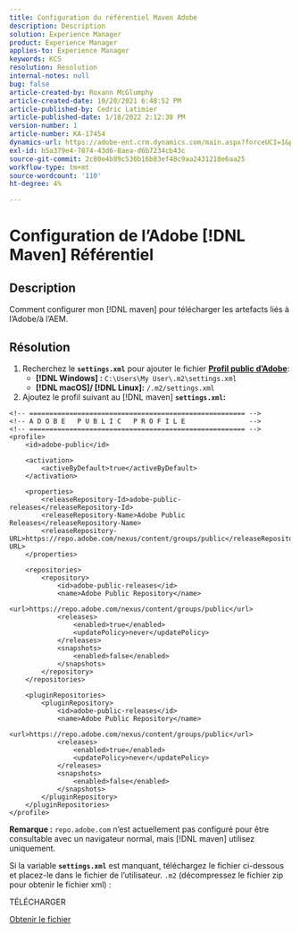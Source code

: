 ```yaml
---
title: Configuration du référentiel Maven Adobe
description: Description
solution: Experience Manager
product: Experience Manager
applies-to: Experience Manager
keywords: KCS
resolution: Resolution
internal-notes: null
bug: false
article-created-by: Roxann McGlumphy
article-created-date: 10/20/2021 6:48:52 PM
article-published-by: Cedric Latimier
article-published-date: 1/18/2022 2:12:30 PM
version-number: 1
article-number: KA-17454
dynamics-url: https://adobe-ent.crm.dynamics.com/main.aspx?forceUCI=1&pagetype=entityrecord&etn=knowledgearticle&id=46958f5c-d631-ec11-b6e5-000d3a5ba97a
exl-id: b5a379e4-7874-43d6-8aea-d6b7234cb43c
source-git-commit: 2c80e4b89c536b16b83ef48c9aa2431218e6aa25
workflow-type: tm+mt
source-wordcount: '110'
ht-degree: 4%

---
```


# Configuration de l’Adobe [!DNL Maven] Référentiel

## Description

Comment configurer mon [!DNL maven] pour télécharger les artefacts liés à l’Adobe/à l’AEM.

## Résolution

1. Recherchez le **`settings.xml`** pour ajouter le fichier **[Profil public d’Adobe](https://repo.adobe.com/)**:
   - **[!DNL Windows] :** `C:\Users\My User\.m2\settings.xml`
   - **[!DNL macOS]/ [!DNL Linux]:** `/.m2/settings.xml`
1. Ajoutez le profil suivant au [!DNL maven] **`settings.xml`:**

```
<!-- ====================================================== -->
<!-- A D O B E   P U B L I C   P R O F I L E                -->
<!-- ====================================================== -->
<profile>
    <id>adobe-public</id>

    <activation>
        <activeByDefault>true</activeByDefault>
    </activation>

    <properties>
        <releaseRepository-Id>adobe-public-releases</releaseRepository-Id>
        <releaseRepository-Name>Adobe Public Releases</releaseRepository-Name>
        <releaseRepository-URL>https://repo.adobe.com/nexus/content/groups/public</releaseRepository-URL>
    </properties>

    <repositories>
        <repository>
            <id>adobe-public-releases</id>
            <name>Adobe Public Repository</name>
            <url>https://repo.adobe.com/nexus/content/groups/public</url>
            <releases>
                <enabled>true</enabled>
                <updatePolicy>never</updatePolicy>
            </releases>
            <snapshots>
                <enabled>false</enabled>
            </snapshots>
        </repository>
    </repositories>

    <pluginRepositories>
        <pluginRepository>
            <id>adobe-public-releases</id>
            <name>Adobe Public Repository</name>
            <url>https://repo.adobe.com/nexus/content/groups/public</url>
            <releases>
                <enabled>true</enabled>
                <updatePolicy>never</updatePolicy>
            </releases>
            <snapshots>
                <enabled>false</enabled>
            </snapshots>
        </pluginRepository>
    </pluginRepositories>
</profile>
```

**Remarque :** `repo.adobe.com` n’est actuellement pas configuré pour être consultable avec un navigateur normal, mais [!DNL maven] utilisez uniquement.

Si la variable **`settings.xml`** est manquant, téléchargez le fichier ci-dessous et placez-le dans le fichier de l’utilisateur. `.m2` (décompressez le fichier zip pour obtenir le fichier xml) :

TÉLÉCHARGER

[Obtenir le fichier](https://helpx.adobe.com/content/dam/help/en/experience-manager/kb/SetUpTheAdobeMavenRepository/jcr_content/main-pars/download_section/download-1/settings_xml.zip "settings.xml.zip")
